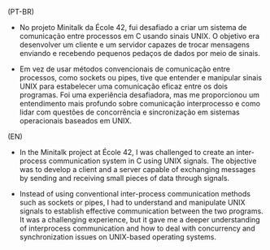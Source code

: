 (PT-BR)

- No projeto Minitalk da École 42, fui desafiado a criar um sistema de comunicação entre processos em C usando sinais UNIX.
O objetivo era desenvolver um cliente e um servidor capazes de trocar mensagens enviando e recebendo pequenos pedaços de dados por meio de sinais.

- Em vez de usar métodos convencionais de comunicação entre processos, como sockets ou pipes, tive que entender e manipular sinais UNIX para estabelecer uma comunicação eficaz
entre os dois programas.
Foi uma experiência desafiadora, mas me proporcionou um entendimento mais profundo sobre comunicação interprocesso e como lidar com questões de concorrência e sincronização
em sistemas operacionais baseados em UNIX.

(EN)

- In the Minitalk project at École 42, I was challenged to create an inter-process communication system in C using UNIX signals.
The objective was to develop a client and a server capable of exchanging messages by sending and receiving small pieces of data through signals.

- Instead of using conventional inter-process communication methods such as sockets or pipes, I had to understand and manipulate UNIX signals to establish effective communication
between the two programs.
It was a challenging experience, but it gave me a deeper understanding of interprocess communication and how to deal with concurrency and synchronization issues
on UNIX-based operating systems.
